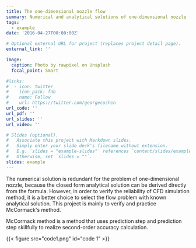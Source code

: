 ```yaml
---
title: The one-dimensional nozzle flow
summary: Numerical and analytical solutions of one-dimensional nozzle flow。
tags:
  - example
date: '2016-04-27T00:00:00Z'

# Optional external URL for project (replaces project detail page).
external_link: ''

image:
  caption: Photo by rawpixel on Unsplash
  focal_point: Smart

#links:
#  - icon: twitter
#    icon_pack: fab
#    name: Follow
#    url: https://twitter.com/georgecushen
url_code: ''
url_pdf: ''
url_slides: ''
url_video: ''

# Slides (optional).
#   Associate this project with Markdown slides.
#   Simply enter your slide deck's filename without extension.
#   E.g. `slides = "example-slides"` references `content/slides/example-slides.md`.
#   Otherwise, set `slides = ""`.
slides: example
---
```


The numerical solution is redundant for the problem of one-dimensional nozzle, because the closed form analytical solution can be derived directly from the formula. However, in order to verify the reliability of CFD simulation method, it is a better choice to select the flow problem with known analytical solution. This project is mainly to verify and practice McCormack's method.

McCormack method is a method that uses prediction step and prediction step skillfully to realize second-order accuracy calculation.

{{< figure src="code1.png" id="code 1" >}}
